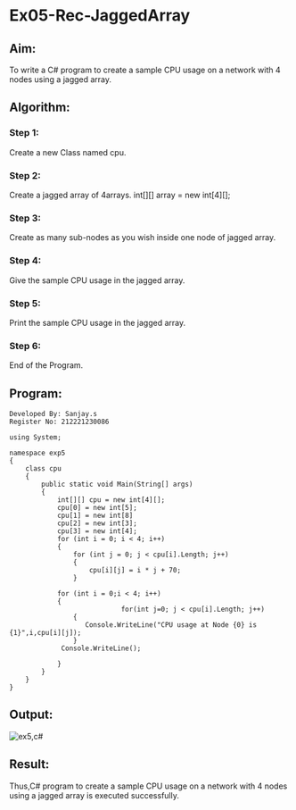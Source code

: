 # Ex05-Rec-JaggedArray
## Aim:
To write a C# program to create a sample CPU usage on a network with 4 nodes using a jagged array.
## Algorithm:
### Step 1:
Create a new Class named cpu.

### Step 2:
Create a jagged array of 4arrays. int[][] array = new int[4][];

### Step 3:
Create as many sub-nodes as you wish inside one node of jagged array.

### Step 4:
Give the sample CPU usage in the jagged array.

### Step 5:
Print the sample CPU usage in the jagged array.

### Step 6:
End of the Program.

## Program:
```
Developed By: Sanjay.s
Register No: 212221230086
```
```
using System;

namespace exp5
{
    class cpu
    {
        public static void Main(String[] args)
        {
            int[][] cpu = new int[4][];
            cpu[0] = new int[5];
            cpu[1] = new int[8]
            cpu[2] = new int[3];
            cpu[3] = new int[4];
            for (int i = 0; i < 4; i++)
            {
                for (int j = 0; j < cpu[i].Length; j++)
                {
                    cpu[i][j] = i * j + 70;                
                }
    
            for (int i = 0;i < 4; i++)
            {
                            for(int j=0; j < cpu[i].Length; j++)
                {
                   Console.WriteLine("CPU usage at Node {0} is {1}",i,cpu[i][j]);                   
                }
             Console.WriteLine();
             
            }
        }
    }
}
```

## Output:
![ex5,c#](https://github.com/Sanjay-shankar-ai/Ex05-Rec-JaggedArray/assets/94231938/5bffb912-aabf-4a38-9b84-f913f318d574)

## Result:
Thus,C# program to create a sample CPU usage on a network with 4 nodes using a jagged array is executed successfully.
